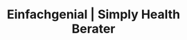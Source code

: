 ---
title: "Einfachgenial | Simply Health Berater"
url: /euskirchen/einfachgenial-simply-health-berater/
shop: Nahrungsergänzung
---